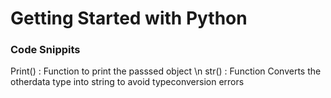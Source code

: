 # Getting Started with Python
### Code Snippits 

Print()                             :  Function to print the passsed object \n
str()                               :  Function Converts the otherdata type into string to avoid typeconversion errors
